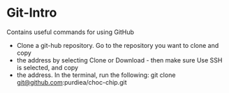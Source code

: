 # Git-Intro
Contains useful commands for using GitHub


- Clone a git-hub repository.  Go to the repository you want to clone and copy
- the address by selecting Clone or Download - then make sure Use SSH is selected, and copy
- the address.  In the terminal, run the following: 
git clone git@github.com:purdiea/choc-chip.git
